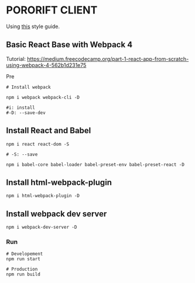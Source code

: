 # PORORIFT CLIENT
Using [this](https://github.com/airbnb/javascript/tree/master/react) style guide.

## Basic React Base with Webpack 4


Tutorial: https://medium.freecodecamp.org/part-1-react-app-from-scratch-using-webpack-4-562b1d231e75

Pre
```
# Install webpack

npm i webpack webpack-cli -D

#i: install
#-D: --save-dev
```


## Install React and Babel
```
npm i react react-dom -S

# -S: --save

npm i babel-core babel-loader babel-preset-env babel-preset-react -D

```

## Install html-webpack-plugin
```
npm i html-webpack-plugin -D
```

## Install webpack dev server
```
npm i webpack-dev-server -D
```





### Run
```
# Developement
npm run start

# Production
npm run build
```

